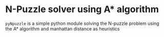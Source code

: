 # N-Puzzle solver using A\* algorithm

`pyNpuzzle` is a simple python module solving the N-puzzle problem using
the A\* algorithm and manhattan distance as heuristics
